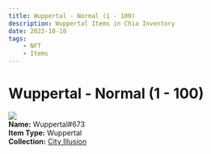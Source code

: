 ```yaml
---
title: Wuppertal - Normal (1 - 100)
description: Wuppertal Items in Chia Inventory
date: 2022-10-10
tags:
    - NFT
    - Items
---
```


# Wuppertal - Normal (1 - 100)
<div class="item_thumbnail">
<img loading="lazy" src="https://syjiabubb4ri5ppxfmlebnxpzswek3jqectc3g5iogs3sjkal4pa.arweave.net/lhKABoEPIo699ysWQLbvzKxFbTAgpi2bqHGluSVAXx4"><br/>
<div><strong>Name:</strong> Wuppertal#673</div>
<div><strong>Item Type:</strong> Wuppertal</div>
<div><strong>Collection:</strong> <a href="https://www.spacescan.io/xch/nft/collection/col1lend2dcn558km4wcwta4xnkfv3xpcmlp9kyt0m909emvfxechlyqdl5ndg">City Illusion</a></div>
</div>

